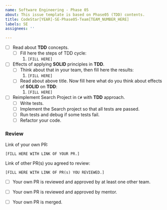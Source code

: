 ```yaml
---
name: Software Engineering - Phase 05
about: This issue template is based on Phase05 (TDD) contents.
title: CodeStar[YEAR]-SE-Phase05-Team[TEAM_NUMBER_HERE]
labels: SE
assignees: ''

---
```


- [ ] Read about **TDD** concepts.
  - [ ] Fill here the steps of TDD cycle:
    1. `[FILL HERE]`

- [ ] Effects of applying **SOLID** principles in **TDD**.
  - [ ] Think about that in your team, then fill here the results:
    1. `[FILL HERE]`
  - [ ] Read about above title. Now fill here what do you think about effects of **SOLID** on **TDD**:
    1. `[FILL HERE]`

- [ ] Reimplement Search Project in `C#` with **TDD** approach.
  - [ ] Write tests.
  - [ ] Implement the Search project so that all tests are passed.
  - [ ] Run tests and debug if some tests fail.
  - [ ] Refactor your code.

### Review

Link of your own PR:

`[FILL HERE WITH LINK OF YOUR PR.]`

Link of other PR(s) you agreed to review:

`[FILL HERE WITH LINK OF PR(s) YOU REVIEWED.]`

- [ ] Your own PR is reviewed and approved by at least one other team.

- [ ] Your own PR is reviewed and approved by mentor.

- [ ] Your own PR is merged.
